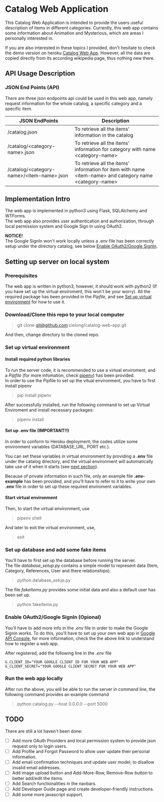 # Catalog Web Application
This Catalog Web Application is intended to provide the users useful description of items in different categories. Currently, this web app contains some information about Animation and Mysterious, which are areas I personally interested in.  

If you are also interested in these topics I provided, don't hesitate to check the demo version on heroku [Catalog Web App](http://catalog-web-app.herokuapp.com). However, all the data are copied directly from its according wikipedia page, thus nothing new there.  

## API Usage Description
### JSON End Points (API)
There are three json endpoints api could be used in this web app, namely request information for the whole catalog, a specific category and a specific item.   

| JSON EndPoints | Description |
| -------------- | ----------- |
|/catalog.json|To retrieve all the items' information in the catalog|
|/catalog/\<category-name\>.json|To retrieve all the items' information for category with name \<category-name\>|
|/catalog/\<category-name\>/\<item-name\>.json|To retrieve all the items' information for item with name \<item-name\> and  category name \<category-name\>|


## Implementation Intro
The web app is implemented in python3 using Flask, SQLAlchemy and WTForms.  
The web app also provides user authentication and authorization, through local permission system and Google Sign In using OAuth2.  

**NOTICE!**   
The Google SignIn won't work locally unless a .env file has been correctly setup under the directory catalog, see below [Enable OAuth2/Google SignIn](#enable-oauth2google-signin-opional).  

## Setting up server on local system
### Prerequisites
The web app is written in python3, however, it should work with python2 (If you have set up the virtual enviroment, this won't be your worry). All the required package has been provided in the *Pipfile*, and see [Set up virtual environment](#set-up-virtual-environment) for how to use it. 

### Download/Clone this repo to your local computer
> git clone git@github.com:cielong/catalog-web-app.git

And then, change directory to the cloned repo.

### Set up virtual environment
#### Install required python libraries
To run the server code, it is recommended to use a virtual enviroment, and a *Pipfile* (for more infomation, check [pipenv](https://docs.pipenv.org)) has been provided.  
In order to use the Pipfile to set up the vitual environment, you have to first install pipenv  
> pip install pipenv

After successfully installed, run the following command to set up Virtual Enviroment and install necessary packages:  

> pipenv install

#### Set up .env file (IMPORTANT!!)
In order to conform to Heroku deployment, the codes utilize some environment variables (DATABASE_URL, PORT etc.).  

You can set these variables in virtual environment by providing a **.env** file under the catalog directory, and the virtual environment will automatically take use of it when it starts (see [next section](#start-virtual-environment)). 

Because of private information in such file, only an example file **.env-example** has been provided, and you'll have to refer to it to write your own **.env** file in order to set up these required enviroment variables.  

#### Start virtual environment
Then, to start the virtual environment, use
> pipenv shell

And later to exit the virtual environment, use, 
> exit

### Set up database and add some fake items
You'll have to first set up the database before running the server.  
The file *database_setup.py* contains a simple model to represent data (Item, Category, References, User and there relationships). 
> python database_setup.py

The file *fakeItems.py* provides some initial data and also a default user has been set up.  
> python fakeitems.py

### Enable OAuth2/Google SignIn (Opional)
You'll have to add more info in the *.env* file in order to make the Google Signin works. To do this, you'll have to set up your own web app in [Google API Console](https://console.cloud.google.com/apis/dashboard), for more information, check the the above link to understand how to register a web app.  

After registered, add the following line in the *.env* file
```shell
G_CLIENT_ID="YOUR GOOGLE CLIENT ID FOR YOUR WEB APP"
G_CLIENT_SECRET="YOUR GOOGLE CLIENT SECRET FOR YOUR WEB APP"
```

### Run the web app locally
After run the above, you will be able to run the server in command line, the following command provides an example command
> python catalog.py --host 0.0.0.0 --port 5000

## TODO
There are still a lot haven't been done:  
- [ ] Add more OAuth Providers and local permission system to provide json request only to login users.
- [ ] Add Profile and Forgot Password to allow user update their personal information.
- [ ] Add email confirmation techniques and update user model, to disallow invalid email addresses.
- [ ] Add image upload button and Add-More-Row, Remove-Row button to better add/edit the items.
- [ ] Add Search functionalities in the navbars.
- [ ] Add Developer Guide page and create developer-friendly instructions.
- [ ] Add some more javascript support.
